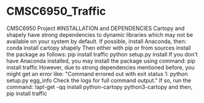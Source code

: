 # CMSC6950_Traffic
CMSC6950 Project
#INSTALLATION and DEPENDENCIES
Cartopy and shapely have strong dependencies to dynamic libraries which may not be available on your system by default. If possible, install Anaconda, then:
conda install cartopy shapely
Then either with pip or from sources install the package as follows:
pip install traffic
python setup.py install
If you don't have Anaconda installed, you may install the package using command:
pip install traffic
However, due to strong dependencies mentioned before, you might get an error like: "Command errored out with exit status 1: python setup.py egg_info Check the logs for full command output."
If so, run the command:
!apt-get -qq install python-cartopy python3-cartopy
and then,
pip install traffic
